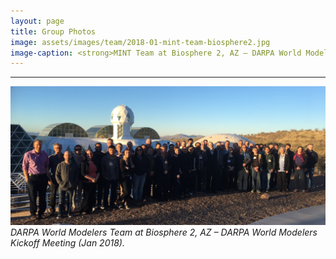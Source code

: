 ```yaml
---
layout: page
title: Group Photos
image: assets/images/team/2018-01-mint-team-biosphere2.jpg
image-caption: <strong>MINT Team at Biosphere 2, AZ – DARPA World Modelers Kickoff Meeting (Jan 2018).</strong><br />From left to right&#58; Lucas Carvalho, Ankush Khandelwal, Maria Stoica, Kelly Cobourn, Scott Peckham, Deborah Khider, Craig Knoblock, Yolanda Gil, Yao-Yi Chiang, Daniel Garijo, Rafael Ferreira da Silva, Jay Pujara, and Vipin Kumar. 
---
```


<hr class="major" />
<span class="image main">
    <img src="assets/images/team/wm-team.jpg" alt=""/>
    <span style="margin: 0 auto; font-style: italic;">DARPA World Modelers Team at Biosphere 2, AZ – DARPA World Modelers Kickoff Meeting (Jan 2018).</span>
</span>

<!--p>Some Text.</p>

<hr class="major" /-->
